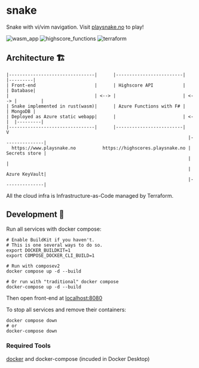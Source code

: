 # snake

Snake with vi/vim navigation.
Visit [playsnake.no](https://www.playsnake.no) to play!

![wasm_app](https://github.com/christianfosli/visnake-wasm/workflows/wasm_app/badge.svg)
![highscore_functions](https://github.com/christianfosli/visnake-wasm/workflows/highscore_functions/badge.svg)
![terraform](https://github.com/christianfosli/snake/actions/workflows/terraform.yml/badge.svg)

## Architecture 🏗

```
|--------------------------------|      |-------------------------|      |---------|
| Front-end                      |      | Highscore API           |      | Database| 
|                                | <--> |                         | <--> |         |
| Snake implemented in rust(wasm)|      | Azure Functions with F# |      | MongoDB |
| Deployed as Azure static webapp|      |                         | <-|  |---------|
|--------------------------------|      |-------------------------|   V             
                                                                    |---------------|
  https://www.playsnake.no          https://highscores.playsnake.no | Secrets store |
                                                                    |               |
                                                                    | Azure KeyVault|
                                                                    |---------------|
```

All the cloud infra is Infrastructure-as-Code managed by Terraform.

## Development 🐳

Run all services with docker compose:

```console
# Enable BuildKit if you haven't.
# This is one several ways to do so.
export DOCKER_BUILDKIT=1
export COMPOSE_DOCKER_CLI_BUILD=1

# Run with composev2
docker compose up -d --build

# Or run with "traditional" docker compose
docker-compose up -d --build
```

Then open front-end at [localhost:8080](http://localhost:8080)

To stop all services and remove their containers:

```console
docker compose down
# or
docker-compose down
```

### Required Tools

[docker](https://www.docker.com/) and docker-compose (incuded in Docker Desktop)
